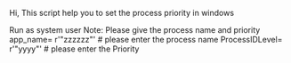 Hi,
This script help you to set the process priority in windows

Run as system user Note: Please give the process name and priority app_name= r'"zzzzzz"' # please enter the process name ProcessIDLevel= r'"yyyy"' # please enter the Priority